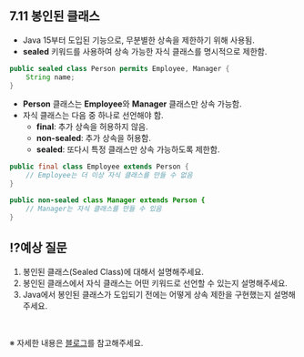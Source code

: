 ## **7.11 봉인된 클래스**

- Java 15부터 도입된 기능으로, 무분별한 상속을 제한하기 위해 사용됨.
- **sealed** 키워드를 사용하여 상속 가능한 자식 클래스를 명시적으로 제한함.

```java
public sealed class Person permits Employee, Manager {
    String name;
}
```

- **Person** 클래스는 **Employee**와 **Manager** 클래스만 상속 가능함.
- 자식 클래스는 다음 중 하나로 선언해야 함.
    - **final**: 추가 상속을 허용하지 않음.
    - **non-sealed**: 추가 상속을 허용함.
    - **sealed**: 또다시 특정 클래스만 상속 가능하도록 제한함.

```java
public final class Employee extends Person {
    // Employee는 더 이상 자식 클래스를 만들 수 없음
}

public non-sealed class Manager extends Person {
    // Manager는 자식 클래스를 만들 수 있음
}
```

## ⁉️예상 질문

1. 봉인된 클래스(Sealed Class)에 대해서 설명해주세요.
2. 봉인된 클래스에서 자식 클래스는 어떤 키워드로 선언할 수 있는지 설명해주세요.
3. Java에서 봉인된 클래스가 도입되기 전에는 어떻게 상속 제한을 구현했는지 설명해주세요.

&nbsp;

※ 자세한 내용은 [블로그](https://mandusitstudy.tistory.com/330)를 참고해주세요.